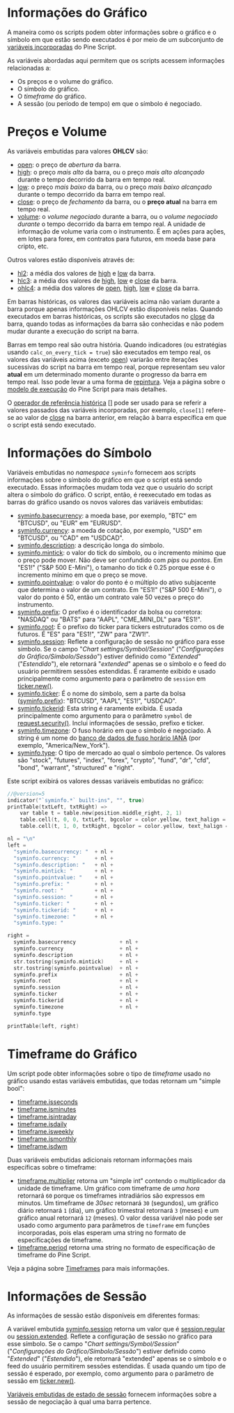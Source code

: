 
# Informações do Gráfico

A maneira como os scripts podem obter informações sobre o gráfico e o símbolo em que estão sendo executados é por meio de um subconjunto de [variáveis incorporadas](./04_10_incorporados.md#variáveis-incorporadas) do Pine Script.

As variáveis abordadas aqui permitem que os scripts acessem informações relacionadas a:

- Os preços e o volume do gráfico.
- O símbolo do gráfico.
- O _timeframe_ do gráfico.
- A sessão (ou período de tempo) em que o símbolo é negociado.


# Preços e Volume

As variáveis embutidas para valores __OHLCV__ são:

- [open](https://br.tradingview.com/pine-script-reference/v5/#var_open): o preço de _abertura_ da barra.
- [high](https://br.tradingview.com/pine-script-reference/v5/#var_high): o preço _mais alto_ da barra, ou o preço _mais alto alcançado_ durante o tempo decorrido da barra em tempo real.
- [low](https://br.tradingview.com/pine-script-reference/v5/#var_low): o preço _mais baixo_ da barra, ou o preço _mais baixo alcançado_ durante o tempo decorrido da barra em tempo real.
- [close](https://br.tradingview.com/pine-script-reference/v5/#var_close): o preço de _fechamento_ da barra, ou o __preço atual__ na barra em tempo real.
- [volume](https://br.tradingview.com/pine-script-reference/v5/#var_volume): o _volume negociado_ durante a barra, ou o _volume negociado durante_ o tempo decorrido da barra em tempo real. A unidade de informação de volume varia com o instrumento. É em ações para ações, em lotes para forex, em contratos para futuros, em moeda base para cripto, etc.

Outros valores estão disponíveis através de:

- [hl2](https://br.tradingview.com/pine-script-reference/v5/#var_hl2): a média dos valores de [high](https://br.tradingview.com/pine-script-reference/v5/#var_high) e [low](https://br.tradingview.com/pine-script-reference/v5/#var_low) da barra.
- [hlc3](https://br.tradingview.com/pine-script-reference/v5/#var_hl2): a média dos valores de [high](https://br.tradingview.com/pine-script-reference/v5/#var_high), [low](https://br.tradingview.com/pine-script-reference/v5/#var_low) e [close](https://br.tradingview.com/pine-script-reference/v5/#var_close) da barra.
- [ohlc4](https://br.tradingview.com/pine-script-reference/v5/#var_hlc3): a média dos valores de [open](https://br.tradingview.com/pine-script-reference/v5/#var_open), [high](https://br.tradingview.com/pine-script-reference/v5/#var_high), [low](https://br.tradingview.com/pine-script-reference/v5/#var_low) e [close](https://br.tradingview.com/pine-script-reference/v5/#var_close) da barra.

Em barras históricas, os valores das variáveis acima não variam durante a barra porque apenas informações OHLCV estão disponíveis nelas. Quando executados em barras históricas, os scripts são executados no [close](https://br.tradingview.com/pine-script-reference/v5/#var_close) da barra, quando todas as informações da barra são conhecidas e não podem mudar durante a execução do script na barra.

Barras em tempo real são outra história. Quando indicadores (ou estratégias usando `calc_on_every_tick = true`) são executados em tempo real, os valores das variáveis acima (exceto [open](https://br.tradingview.com/pine-script-reference/v5/#var_open)) variarão entre iterações sucessivas do script na barra em tempo real, porque representam seu valor __atual__ em um determinado momento durante o progresso da barra em tempo real. Isso pode levar a uma forma de [repintura](./05_16_repintura.md). Veja a página sobre o [modelo de execução](./04_01_modelo_de_execucao.md) do Pine Script para mais detalhes.

O [operador de referência histórica](./04_05_operadores.md#operador-de-referência-histórica-) [[]](https://br.tradingview.com/pine-script-reference/v5/#op_[]) pode ser usado para se referir a valores passados das variáveis incorporadas, por exemplo, `close[1]` refere-se ao valor de [close](https://br.tradingview.com/pine-script-reference/v5/#var_close) na barra anterior, em relação à barra específica em que o script está sendo executado.


# Informações do Símbolo

Variáveis embutidas no _namespace_ `syminfo` fornecem aos scripts informações sobre o símbolo do gráfico em que o script está sendo executado. Essas informações mudam toda vez que o usuário do script altera o símbolo do gráfico. O script, então, é reexecutado em todas as barras do gráfico usando os novos valores das variáveis embutidas:

- [syminfo.basecurrency](https://br.tradingview.com/pine-script-reference/v5/#var_syminfo{dot}basecurrency): a moeda base, por exemplo, "BTC" em "BTCUSD", ou "EUR" em "EURUSD".
- [syminfo.currency](https://br.tradingview.com/pine-script-reference/v5/#var_syminfo{dot}currency): a moeda de cotação, por exemplo, "USD" em "BTCUSD", ou "CAD" em "USDCAD".
- [syminfo.description](https://br.tradingview.com/pine-script-reference/v5/#var_syminfo{dot}description): a descrição longa do símbolo.
- [syminfo.mintick](https://br.tradingview.com/pine-script-reference/v5/#var_syminfo{dot}mintick): o valor do tick do símbolo, ou o incremento mínimo que o preço pode mover. Não deve ser confundido com _pips_ ou _pontos_. Em "ES1!" ("S&P 500 E-Mini"), o tamanho do tick é 0.25 porque esse é o incremento mínimo em que o preço se move.
- [syminfo.pointvalue](https://br.tradingview.com/pine-script-reference/v5/#var_syminfo{dot}pointvalue): o valor do ponto é o múltiplo do ativo subjacente que determina o valor de um contrato. Em "ES1!" ("S&P 500 E-Mini"), o valor do ponto é 50, então um contrato vale 50 vezes o preço do instrumento.
- [syminfo.prefix](https://br.tradingview.com/pine-script-reference/v5/#var_syminfo{dot}prefix): O prefixo é o identificador da bolsa ou corretora: "NASDAQ" ou "BATS" para "AAPL", "CME_MINI_DL" para "ES1!".
- [syminfo.root](https://br.tradingview.com/pine-script-reference/v5/#var_syminfo{dot}root): É o prefixo do ticker para tickers estruturados como os de futuros. É "ES" para "ES1!", "ZW" para "ZW1!".
- [syminfo.session](https://br.tradingview.com/pine-script-reference/v5/#var_syminfo{dot}session): Reflete a configuração de sessão no gráfico para esse símbolo. Se o campo "_Chart settings/Symbol/Session_" ("_Configurações do Gráfico/Símbolo/Sessão_") estiver definido como "_Extended_" ("_Estendido_"), ele retornará "_extended_" apenas se o símbolo e o feed do usuário permitirem sessões estendidas. É raramente exibido e usado principalmente como argumento para o parâmetro de `session` em [ticker.new()](https://br.tradingview.com/pine-script-reference/v5/#fun_ticker{dot}new).
- [syminfo.ticker](https://br.tradingview.com/pine-script-reference/v5/#var_syminfo{dot}ticker): É o nome do símbolo, sem a parte da bolsa ([syminfo.prefix](https://br.tradingview.com/pine-script-reference/v5/#var_syminfo{dot}prefix)): "BTCUSD", "AAPL", "ES1!", "USDCAD".
- [syminfo.tickerid](https://br.tradingview.com/pine-script-reference/v5/#var_syminfo{dot}tickerid): Esta string é raramente exibida. É usada principalmente como argumento para o parâmetro `symbol` de [request.security()](https://br.tradingview.com/pine-script-reference/v5/#fun_request{dot}security). Inclui informações de sessão, prefixo e ticker.
- [syminfo.timezone](https://br.tradingview.com/pine-script-reference/v5/#var_syminfo{dot}timezone): O fuso horário em que o símbolo é negociado. A string é um nome do [banco de dados de fuso horário IANA](https://en.wikipedia.org/wiki/List_of_tz_database_time_zones) (por exemplo, "America/New_York").
- [syminfo.type](https://br.tradingview.com/pine-script-reference/v5/#var_syminfo{dot}type): O tipo de mercado ao qual o símbolo pertence. Os valores são "stock", "futures", "index", "forex", "crypto", "fund", "dr", "cfd", "bond", "warrant", "structured" e "right".

Este script exibirá os valores dessas variáveis embutidas no gráfico:

```c
//@version=5
indicator("`syminfo.*` built-ins", "", true)
printTable(txtLeft, txtRight) =>
    var table t = table.new(position.middle_right, 2, 1)
    table.cell(t, 0, 0, txtLeft, bgcolor = color.yellow, text_halign = text.align_right)
    table.cell(t, 1, 0, txtRight, bgcolor = color.yellow, text_halign = text.align_left)

nl = "\n"
left =
  "syminfo.basecurrency: "  + nl +
  "syminfo.currency: "      + nl +
  "syminfo.description: "   + nl +
  "syminfo.mintick: "       + nl +
  "syminfo.pointvalue: "    + nl +
  "syminfo.prefix: "        + nl +
  "syminfo.root: "          + nl +
  "syminfo.session: "       + nl +
  "syminfo.ticker: "        + nl +
  "syminfo.tickerid: "      + nl +
  "syminfo.timezone: "      + nl +
  "syminfo.type: "

right =
  syminfo.basecurrency              + nl +
  syminfo.currency                  + nl +
  syminfo.description               + nl +
  str.tostring(syminfo.mintick)     + nl +
  str.tostring(syminfo.pointvalue)  + nl +
  syminfo.prefix                    + nl +
  syminfo.root                      + nl +
  syminfo.session                   + nl +
  syminfo.ticker                    + nl +
  syminfo.tickerid                  + nl +
  syminfo.timezone                  + nl +
  syminfo.type

printTable(left, right)
```


# Timeframe do Gráfico

Um script pode obter informações sobre o tipo de _timeframe_ usado no gráfico usando estas variáveis embutidas, que todas retornam um "simple bool":

- [timeframe.isseconds](https://br.tradingview.com/pine-script-reference/v5/#var_timeframe{dot}isseconds)
- [timeframe.isminutes](https://br.tradingview.com/pine-script-reference/v5/#var_timeframe{dot}isminutes)
- [timeframe.isintraday](https://br.tradingview.com/pine-script-reference/v5/#var_timeframe{dot}isintraday)
- [timeframe.isdaily](https://br.tradingview.com/pine-script-reference/v5/#var_timeframe{dot}isdaily)
- [timeframe.isweekly](https://br.tradingview.com/pine-script-reference/v5/#var_timeframe{dot}isweekly)
- [timeframe.ismonthly](https://br.tradingview.com/pine-script-reference/v5/#var_timeframe{dot}ismonthly)
- [timeframe.isdwm](https://br.tradingview.com/pine-script-reference/v5/#var_timeframe{dot}isdwm)

Duas variáveis embutidas adicionais retornam informações mais específicas sobre o timeframe:

- [timeframe.multiplier](https://br.tradingview.com/pine-script-reference/v5/#var_timeframe{dot}multiplier) retorna um "simple int" contendo o multiplicador da unidade de timeframe. Um gráfico com timeframe de _uma hora_ retornará `60` porque os timeframes intradiários são expressos em minutos. Um timeframe de _30sec_ retornará `30` (segundos), um gráfico diário retornará `1` (dia), um gráfico trimestral retornará `3` (meses) e um gráfico anual retornará `12` (meses). O valor dessa variável não pode ser usado como argumento para parâmetros de `timeframe` em funções incorporadas, pois elas esperam uma string no formato de especificações de timeframe.
- [timeframe.period](https://br.tradingview.com/pine-script-reference/v5/#var_timeframe{dot}period) retorna uma string no formato de especificação de timeframe do Pine Script.

Veja a página sobre [Timeframes](./05_22_timeframes.md) para mais informações.


# Informações de Sessão

As informações de sessão estão disponíveis em diferentes formas:

A variável embutida [syminfo.session](https://br.tradingview.com/pine-script-reference/v5/#var_syminfo{dot}session) retorna um valor que é [session.regular](https://br.tradingview.com/pine-script-reference/v5/#const_session{dot}regular) ou [session.extended](https://br.tradingview.com/pine-script-reference/v5/#const_session{dot}extended). Reflete a configuração de sessão no gráfico para esse símbolo. Se o campo "_Chart settings/Symbol/Session_" ("_Configurações do Gráfico/Símbolo/Sessão_") estiver definido como "_Extended_" ("_Estendido_"), ele retornará "extended" apenas se o símbolo e o feed do usuário permitirem sessões estendidas. É usada quando um tipo de sessão é esperado, por exemplo, como argumento para o parâmetro de sessão em [ticker.new()](https://br.tradingview.com/pine-script-reference/v5/#fun_ticker{dot}new).

[Variáveis embutidas de estado de sessão](./05_17_sessoes.md#estados-da-sessão) fornecem informações sobre a sessão de negociação à qual uma barra pertence.
